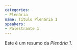 ```yaml
---
categories:
- Plenária
name: Título Plenária 1
speakers:
- Palestrante 1
---
```


Este é um resumo da *Plenária 1*.